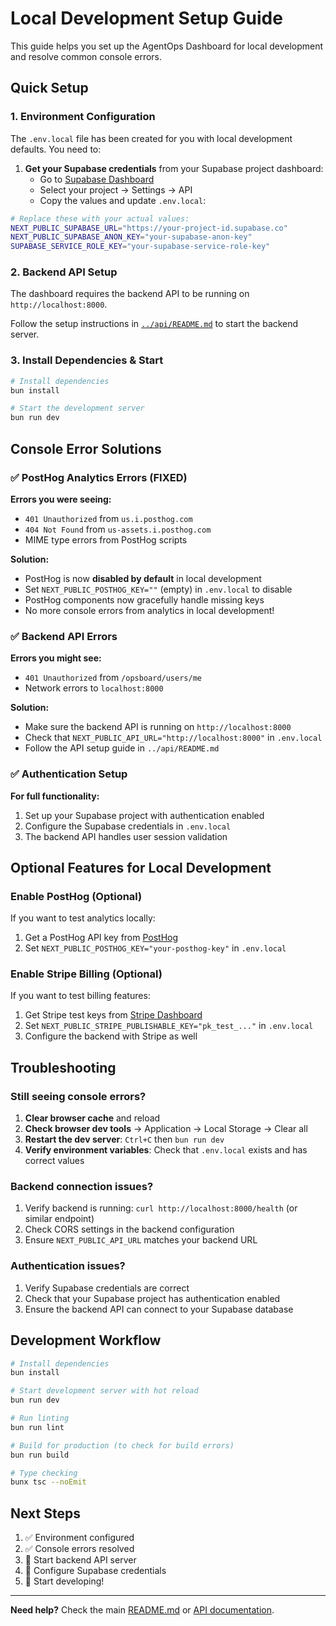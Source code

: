 # Local Development Setup Guide

This guide helps you set up the AgentOps Dashboard for local development and resolve common console errors.

## Quick Setup

### 1. Environment Configuration

The `.env.local` file has been created for you with local development defaults. You need to:

1. **Get your Supabase credentials** from your Supabase project dashboard:
   - Go to [Supabase Dashboard](https://supabase.com/dashboard)
   - Select your project → Settings → API
   - Copy the values and update `.env.local`:

```bash
# Replace these with your actual values:
NEXT_PUBLIC_SUPABASE_URL="https://your-project-id.supabase.co"
NEXT_PUBLIC_SUPABASE_ANON_KEY="your-supabase-anon-key"
SUPABASE_SERVICE_ROLE_KEY="your-supabase-service-role-key"
```

### 2. Backend API Setup

The dashboard requires the backend API to be running on `http://localhost:8000`.

Follow the setup instructions in [`../api/README.md`](../api/README.md) to start the backend server.

### 3. Install Dependencies & Start

```bash
# Install dependencies
bun install

# Start the development server
bun run dev
```

## Console Error Solutions

### ✅ PostHog Analytics Errors (FIXED)

**Errors you were seeing:**
- `401 Unauthorized` from `us.i.posthog.com`
- `404 Not Found` from `us-assets.i.posthog.com`
- MIME type errors from PostHog scripts

**Solution:**
- PostHog is now **disabled by default** in local development
- Set `NEXT_PUBLIC_POSTHOG_KEY=""` (empty) in `.env.local` to disable
- PostHog components now gracefully handle missing keys
- No more console errors from analytics in local development!

### ✅ Backend API Errors

**Errors you might see:**
- `401 Unauthorized` from `/opsboard/users/me`
- Network errors to `localhost:8000`

**Solution:**
- Make sure the backend API is running on `http://localhost:8000`
- Check that `NEXT_PUBLIC_API_URL="http://localhost:8000"` in `.env.local`
- Follow the API setup guide in `../api/README.md`

### ✅ Authentication Setup

**For full functionality:**
1. Set up your Supabase project with authentication enabled
2. Configure the Supabase credentials in `.env.local`
3. The backend API handles user session validation

## Optional Features for Local Development

### Enable PostHog (Optional)

If you want to test analytics locally:
1. Get a PostHog API key from [PostHog](https://posthog.com)
2. Set `NEXT_PUBLIC_POSTHOG_KEY="your-posthog-key"` in `.env.local`

### Enable Stripe Billing (Optional)

If you want to test billing features:
1. Get Stripe test keys from [Stripe Dashboard](https://dashboard.stripe.com)
2. Set `NEXT_PUBLIC_STRIPE_PUBLISHABLE_KEY="pk_test_..."` in `.env.local`
3. Configure the backend with Stripe as well

## Troubleshooting

### Still seeing console errors?

1. **Clear browser cache** and reload
2. **Check browser dev tools** → Application → Local Storage → Clear all
3. **Restart the dev server**: `Ctrl+C` then `bun run dev`
4. **Verify environment variables**: Check that `.env.local` exists and has correct values

### Backend connection issues?

1. Verify backend is running: `curl http://localhost:8000/health` (or similar endpoint)
2. Check CORS settings in the backend configuration
3. Ensure `NEXT_PUBLIC_API_URL` matches your backend URL

### Authentication issues?

1. Verify Supabase credentials are correct
2. Check that your Supabase project has authentication enabled
3. Ensure the backend API can connect to your Supabase database

## Development Workflow

```bash
# Install dependencies
bun install

# Start development server with hot reload
bun run dev

# Run linting
bun run lint

# Build for production (to check for build errors)
bun run build

# Type checking
bunx tsc --noEmit
```

## Next Steps

1. ✅ Environment configured
2. ✅ Console errors resolved  
3. 🔄 Start backend API server
4. 🔄 Configure Supabase credentials
5. 🚀 Start developing!

---

**Need help?** Check the main [README.md](./README.md) or [API documentation](../api/README.md).